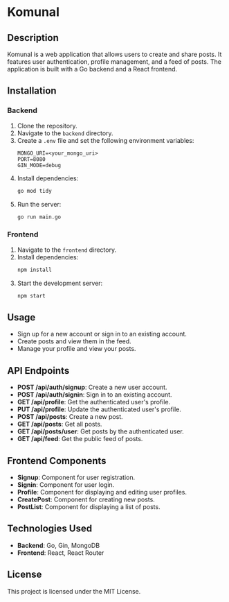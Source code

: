 # Komunal

## Description
Komunal is a web application that allows users to create and share posts. It features user authentication, profile management, and a feed of posts. The application is built with a Go backend and a React frontend.

## Installation

### Backend
1. Clone the repository.
2. Navigate to the `backend` directory.
3. Create a `.env` file and set the following environment variables:
   ```
   MONGO_URI=<your_mongo_uri>
   PORT=8080
   GIN_MODE=debug
   ```
4. Install dependencies:
   ```bash
   go mod tidy
   ```
5. Run the server:
   ```bash
   go run main.go
   ```

### Frontend
1. Navigate to the `frontend` directory.
2. Install dependencies:
   ```bash
   npm install
   ```
3. Start the development server:
   ```bash
   npm start
   ```

## Usage
- Sign up for a new account or sign in to an existing account.
- Create posts and view them in the feed.
- Manage your profile and view your posts.

## API Endpoints
- **POST /api/auth/signup**: Create a new user account.
- **POST /api/auth/signin**: Sign in to an existing account.
- **GET /api/profile**: Get the authenticated user's profile.
- **PUT /api/profile**: Update the authenticated user's profile.
- **POST /api/posts**: Create a new post.
- **GET /api/posts**: Get all posts.
- **GET /api/posts/user**: Get posts by the authenticated user.
- **GET /api/feed**: Get the public feed of posts.

## Frontend Components
- **Signup**: Component for user registration.
- **Signin**: Component for user login.
- **Profile**: Component for displaying and editing user profiles.
- **CreatePost**: Component for creating new posts.
- **PostList**: Component for displaying a list of posts.

## Technologies Used
- **Backend**: Go, Gin, MongoDB
- **Frontend**: React, React Router

## License
This project is licensed under the MIT License.
